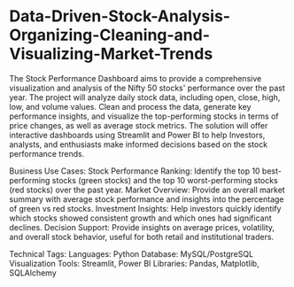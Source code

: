 # Data-Driven-Stock-Analysis-Organizing-Cleaning-and-Visualizing-Market-Trends
The Stock Performance Dashboard aims to provide a comprehensive visualization and analysis of the Nifty 50 stocks' performance over the past year. The project will analyze daily stock data, including open, close, high, low, and volume values. Clean and process the data, generate key performance insights, and visualize the top-performing stocks in terms of price changes, as well as average stock metrics. The solution will offer interactive dashboards using Streamlit and Power BI to help Investors, analysts, and enthusiasts make informed decisions based on the stock performance trends.

Business Use Cases:
Stock Performance Ranking: Identify the top 10 best-performing stocks (green stocks) and the top 10 worst-performing stocks (red stocks) over the past year.
Market Overview: Provide an overall market summary with average stock performance and insights into the percentage of green vs red stocks.
Investment Insights: Help investors quickly identify which stocks showed consistent growth and which ones had significant declines.
Decision Support: Provide insights on average prices, volatility, and overall stock behavior, useful for both retail and institutional traders.

Technical Tags:
Languages: Python
Database: MySQL/PostgreSQL
Visualization Tools: Streamlit, Power BI
Libraries: Pandas, Matplotlib, SQLAlchemy
